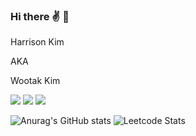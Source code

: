 ### Hi there ✌ 🫤
Harrison Kim 

AKA 

Wootak Kim   
  
  
<img src="https://img.shields.io/badge/Wootak95@gmail.com-F05138?style=flat-square&logo=Gmail&logoColor=white"/>
<a href="https://www.linkedin.com/in/wootak-kim-9bb981119/"><img src="https://img.shields.io/badge/LinkedIn-0077b5?style=flat-square&logo=Linkedin&logoColor=white&link=https://www.linkedin.com/in/wootak-kim-9bb981119/"/></a>
<a href="https://instagram.com/harrisommm?igshid=YmMyMTA2M2Y="><img src="https://img.shields.io/badge/Instagram-8a3ab9?style=flat-square&logo=Instagram&logoColor=white&link=https://instagram.com/harrisommm?igshid=YmMyMTA2M2Y="/></a>

![Anurag's GitHub stats](https://github-readme-stats.vercel.app/api?username=Harrisommm&show_icons=true&theme=github_dark)
![Leetcode Stats](https://leetcard.jacoblin.cool/Harrisommm?theme=dark)  



<!--
**Harrisommm/Harrisommm** is a ✨ _special_ ✨ repository because its `README.md` (this file) appears on your GitHub profile.

Here are some ideas to get you started:

- 🔭 I’m currently working on ...
- 🌱 I’m currently learning ...
- 👯 I’m looking to collaborate on ...
- 🤔 I’m looking for help with ...
- 💬 Ask me about ...
- 📫 How to reach me: ...
- 😄 Pronouns: ...
- ⚡ Fun fact: ...
-->
